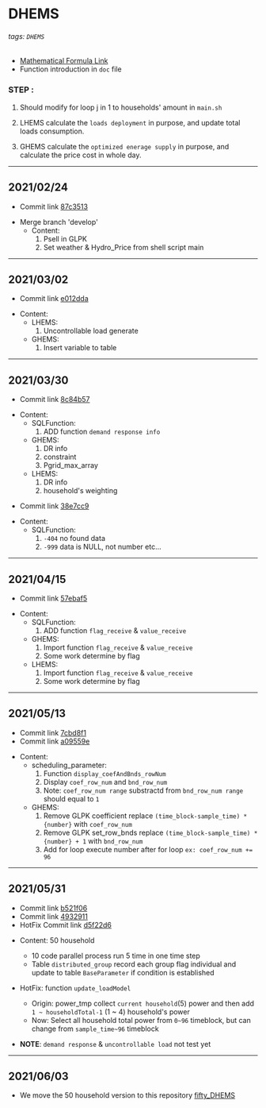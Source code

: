 # DHEMS

###### tags: `DHEMS`

* [Mathematical Formula Link](https://hackmd.io/pvujnbJeQf6bXQqIibQXXQ)
* Function introduction in `doc` file

### STEP :
1. Should modify for loop j in 1 to households' amount in `main.sh`

2. LHEMS calculate the `loads deployment` in purpose, and update total loads consumption.

3. GHEMS calculate the `optimized enerage supply` in purpose, and calculate the price cost in whole day.

---

## 2021/02/24

+ Commit link [87c3513](https://github.com/colin861209/DHEMS/commit/87c3513ec9aef53bef73158f49a007f15179f212)

* Merge branch 'develop'
  * Content: 
    1. Psell in GLPK
    2. Set weather & Hydro_Price from shell script main

---
## 2021/03/02

+ Commit link [e012dda](https://github.com/colin861209/DHEMS/commit/e012dda857c830e031a4a65dde8bc8a9f27f7d63)

* Content:
  * LHEMS:
    1. Uncontrollable load generate
  * GHEMS:
    1. Insert variable to table

---
## 2021/03/30

+ Commit link [8c84b57](https://github.com/colin861209/DHEMS/commit/8c84b5726aa7aab361bf1744c760aa54ba3717a0)

* Content:
  * SQLFunction:
    1. ADD function `demand response info`
  * GHEMS:
    1. DR info
    2. constraint
    3. Pgrid_max_array
  * LHEMS:
    1. DR info
    2. household's weighting

+ Commit link [38e7cc9](https://github.com/colin861209/DHEMS/commit/38e7cc98b8071f0a6d90658cb234b24ffc31861e)

* Content:
  * SQLFunction:
	1. `-404` no found data
	2. `-999` data is NULL, not number etc...

---
## 2021/04/15

+ Commit link [57ebaf5](https://github.com/colin861209/DHEMS/commit/57ebaf539e656267a0b4b14565142209170e54d4)

* Content:
  * SQLFunction:
    1. ADD function `flag_receive` & `value_receive`
  * GHEMS:
    1. Import function `flag_receive` & `value_receive`
    2. Some work determine by flag
  * LHEMS:
    1. Import function `flag_receive` & `value_receive`
    2. Some work determine by flag

---
## 2021/05/13

+ Commit link [7cbd8f1](https://github.com/colin861209/DHEMS/commit/7cbd8f1a155745b9f882687581a71219b8c2f863)
+ Commit link [a09559e](https://github.com/colin861209/DHEMS/commit/a09559eef95d9d282c79429b102453cef4ac622b)

* Content:
  * scheduling_parameter:
    1. Function `display_coefAndBnds_rowNum`
    2. Display `coef_row_num` and `bnd_row_num`
    3. Note: `coef_row_num range` substractd from `bnd_row_num range` should equal to `1` 
  * GHEMS:
    1. Remove GLPK coefficient replace `(time_block-sample_time) * {number}` with `coef_row_num`
    2. Remove GLPK set_row_bnds replace `(time_block-sample_time) * {number} + 1` with `bnd_row_num`
    3. Add for loop execute number after for loop `ex: coef_row_num += 96`

---
## 2021/05/31

+ Commit link [b521f06](https://github.com/colin861209/DHEMS/commit/b521f06e8e32a59f50202050b66bbd372768a575)
+ Commit link [4932911](https://github.com/colin861209/DHEMS/commit/49329115b37a529a1cb51d6cb6d538b30c7d6a29)
+ HotFix Commit link [d5f22d6](https://github.com/colin861209/DHEMS/commit/d5f22d6a4edd8963f3fdc9c8fd6a073b88aa0828)

* Content: 50 household 
	* 10 code parallel process run 5 time in one time step
	* Table `distributed_group` record each group flag individual and update to table `BaseParameter` if condition is established
* HotFix: function `update_loadModel`
	* Origin: power_tmp collect `current household`(5) power and then add `1 ~ householdTotal-1` (1 ~ 4) household's power
	* Now: Select all household total power from `0~96` timeblock, but can change from `sample_time~96` timeblock

* **NOTE**: `demand response` & `uncontrollable load` not test yet

---
## 2021/06/03 

+ We move the 50 household version to this repository [fifty_DHEMS](https://github.com/colin861209/fifty_DHEMS)
